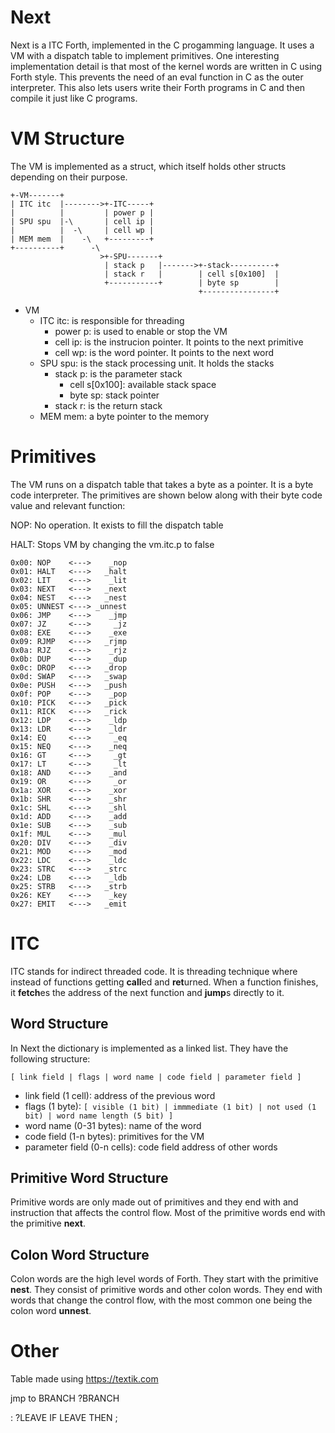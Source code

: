 # Next
Next is a ITC Forth, implemented in the C progamming language.
It uses a VM with a dispatch table to implement primitives.
One interesting implementation detail is that most of the kernel words are written in C using Forth style.
This prevents the need of an eval function in C as the outer interpreter.
This also lets users write their Forth programs in C and then compile it just like C programs.


# VM Structure
The VM is implemented as a struct, which itself holds other structs depending on their purpose.

```
+-VM-------+
| ITC itc  |-------->+-ITC-----+
|          |         | power p |
| SPU spu  |-\       | cell ip |
|          |  -\     | cell wp |
| MEM mem  |    -\   +---------+
+----------+      -\
                    >+-SPU-------+
                     | stack p   |------->+-stack----------+
                     | stack r   |        | cell s[0x100]  |
                     +-----------+        | byte sp        |
                                          +----------------+
```
* VM
    * ITC itc: is responsible for threading
        * power p: is used to enable or stop the VM
        * cell ip: is the instrucion pointer. It points to the next primitive
        * cell wp: is the word pointer. It points to the next word
    * SPU spu: is the stack processing unit. It holds the stacks
        * stack p: is the parameter stack
            * cell s[0x100]: available stack space
            * byte sp: stack pointer
        * stack r: is the return stack
    * MEM mem: a byte pointer to the memory 

# Primitives
The VM runs on a dispatch table that takes a byte as a pointer.
It is a byte code interpreter.
The primitives are shown below along with their byte code value and relevant function:

NOP: No operation. It exists to fill the dispatch table

HALT: Stops VM by changing the vm.itc.p to false

```
0x00: NOP    <--->    _nop
0x01: HALT   <--->   _halt
0x02: LIT    <--->    _lit
0x03: NEXT   <--->   _next
0x04: NEST   <--->   _nest
0x05: UNNEST <---> _unnest
0x06: JMP    <--->    _jmp
0x07: JZ     <--->     _jz
0x08: EXE    <--->    _exe
0x09: RJMP   <--->   _rjmp
0x0a: RJZ    <--->    _rjz
0x0b: DUP    <--->    _dup
0x0c: DROP   <--->   _drop
0x0d: SWAP   <--->   _swap
0x0e: PUSH   <--->   _push
0x0f: POP    <--->    _pop
0x10: PICK   <--->   _pick
0x11: RICK   <--->   _rick
0x12: LDP    <--->    _ldp
0x13: LDR    <--->    _ldr
0x14: EQ     <--->     _eq
0x15: NEQ    <--->    _neq
0x16: GT     <--->     _gt
0x17: LT     <--->     _lt
0x18: AND    <--->    _and
0x19: OR     <--->     _or
0x1a: XOR    <--->    _xor
0x1b: SHR    <--->    _shr
0x1c: SHL    <--->    _shl
0x1d: ADD    <--->    _add
0x1e: SUB    <--->    _sub
0x1f: MUL    <--->    _mul
0x20: DIV    <--->    _div
0x21: MOD    <--->    _mod
0x22: LDC    <--->    _ldc
0x23: STRC   <--->   _strc
0x24: LDB    <--->    _ldb
0x25: STRB   <--->   _strb
0x26: KEY    <--->    _key
0x27: EMIT   <--->   _emit
```


# ITC
ITC stands for indirect threaded code. It is threading technique where instead of functions getting **call**ed and **ret**urned.
When a function finishes, it **fetch**es the address of the next function and **jump**s directly to it.

## Word Structure
In Next the dictionary is implemented as a linked list.
They have the following structure:
```
[ link field | flags | word name | code field | parameter field ]
```
* link field (1 cell): address of the previous word
* flags (1 byte): ```[ visible (1 bit) | immmediate (1 bit) | not used (1 bit) | word name length (5 bit) ]```
* word name (0-31 bytes): name of the word
* code field (1-n bytes): primitives for the VM
* parameter field (0-n cells): code field address of other words

## Primitive Word Structure
Primitive words are only made out of primitives and they end with and instruction that affects the control flow.
Most of the primitive words end with the primitive **next**.

## Colon Word Structure
Colon words are the high level words of Forth.
They start with the primitive **nest**.
They consist of primitive words and other colon words.
They end with words that change the control flow, with the most common one being the colon word **unnest**.


# Other
Table made using https://textik.com

jmp to BRANCH ?BRANCH

: ?LEAVE IF LEAVE THEN ;